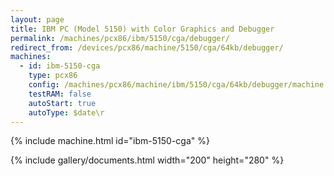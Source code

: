 ```yaml
---
layout: page
title: IBM PC (Model 5150) with Color Graphics and Debugger
permalink: /machines/pcx86/ibm/5150/cga/debugger/
redirect_from: /devices/pcx86/machine/5150/cga/64kb/debugger/
machines:
  - id: ibm-5150-cga
    type: pcx86
    config: /machines/pcx86/machine/ibm/5150/cga/64kb/debugger/machine.json
    testRAM: false
    autoStart: true
    autoType: $date\r
---
```


{% include machine.html id="ibm-5150-cga" %}

{% include gallery/documents.html width="200" height="280" %}
